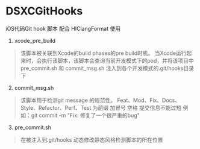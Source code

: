 # DSXCGitHooks

iOS代码Git hook 脚本 配合  HIClangFormat 使用

1. xcode_pre_build 

> 该脚本被关联到Xcode的build phases的pre build时机。
当Xcode运行起来时，会执行该脚本，该脚本会查询当前开发模式下的pod，并将该项目中 pre_commit.sh 和 commit_msg.sh 注入到各个开发模式的.git/hooks目录下

2. commit_msg.sh
> 该脚本用于检测git message 的规范性。
Feat、Mod、Fix、Docs、Style、Refactor、Perf、Test 为前缀 加冒号 空格 提交信息不能过短
例如：git commit -m "Fix: 修复了一个很严重的bug"

3. pre_commit.sh
> 在被注入到.git/hooks 动态修改静态风格检测脚本的所在位置